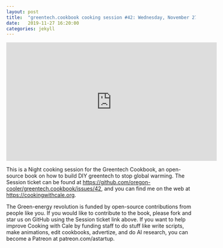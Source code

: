 ```yaml
---
layout: post
title:  "greentech.cookbook cooking session #42: Wednesday, November 27, 2019."
date:   2019-11-27 16:20:00
categories: jekyll
---
```


<iframe width="560" height="315" src="https://www.youtube.com/embed/q9BYG2J3Wc4" frameborder="0" allow="accelerometer; autoplay; encrypted-media; gyroscope; picture-in-picture" allowfullscreen></iframe>

This is a Night cooking session for the Greentech Cookbook, an open-source book on how to build DIY greentech to stop global warming. The Session ticket can be found at https://github.com/oregon-cooler/greentech.cookbook/issues/42, and you can find me on the web at https://cookingwithcale.org.

The Green-energy revolution is funded by open-source contributions from people like you.  If you would like to contribute to the book, please fork and star us on GitHub using the Session ticket link above. If you want to help improve Cooking with Cale by funding staff to do stuff like write scripts, make animations, edit cookbooks, advertize, and do AI research, you can become a Patreon at patreon.com/astartup.
